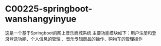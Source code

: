 # C00225-springboot-wanshangyinyue
这是一个基于Springboot的网上音乐商城系统 主要功能模块如下：用户注册和登录登录功能、个人信息的管理 、音乐专辑商品的操作、购物车的管理操作
